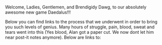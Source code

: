 Welcome, Ladies, Gentlemen, and Brendigidy Dawg, to our absolutely awesome new game Daedalus!!!

Below you can find links to the process that we underwent in order to bring you such levels of genius. Many hours of struggle, pain, blood, sweat and tears went into this (Yes blood, Alan got a paper cut. We now dont let him near post-it notes anymore). Below are links to:
